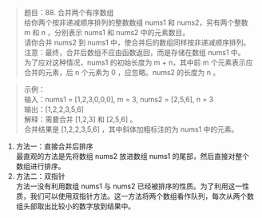 > 题目：88. 合并两个有序数组  
> 给你两个按非递减顺序排列的整数数组 nums1 和 nums2，另有两个整数 m 和 n ，分别表示 nums1 和 nums2 中的元素数目。  
请你合并 nums2 到 nums1 中，使合并后的数组同样按非递减顺序排列。
注意：最终，合并后数组不应由函数返回，而是存储在数组 nums1 中。  
> 为了应对这种情况，nums1 的初始长度为 m + n，其中前 m 个元素表示应合并的元素，后 n 个元素为 0 ，应忽略。nums2 的长度为 n 。

> 示例：  
输入：nums1 = [1,2,3,0,0,0], m = 3, nums2 = [2,5,6], n = 3  
输出：[1,2,2,3,5,6]  
解释：需要合并 [1,2,3] 和 [2,5,6] 。  
合并结果是 [1,2,2,3,5,6] ，其中斜体加粗标注的为 nums1 中的元素。  

1. 方法一：直接合并后排序  
最直观的方法是先将数组 nums2 放进数组 nums1 的尾部，然后直接对整个数组进行排序。
2. 方法二：双指针  
方法一没有利用数组 nums1 与 nums2 已经被排序的性质。为了利用这一性质，我们可以使用双指针方法。这一方法将两个数组看作队列，每次从两个数组头部取出比较小的数字放到结果中。
